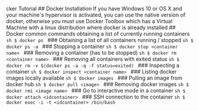
cker Tutorial  ## Docker Installation If you have Windows 10 or OS X and your machine`s hypervisor is activated, you can use the native version of docker, otherwise you must use Docker Toolbox which has a Virtual Machine with a linux distribution where docker is already installed  ## Docker common commands  obtaining a list of currently running containers ```sh $ docker ps ```  ### Obtaining a list of all containers running / stopped ```sh $ docker ps -a ```  ### Stopping a container ```sh $ docker stop <container name> ```  ### Removing a container (has to be stopped) ```sh $ docker rm <container name> ```  ### Removing all containers with exited status ```sh $ docker rm -v $(docker ps -a -q -f status=exited) ```  ### Inspecting a container ```sh $ docker inspect <container name> ```  ### Listing docker images locally available ```sh $ docker images ```  ### Pulling an image from docker hub ```sh $ docker pull <image> ```  ### Removing docker images ```sh $ docker rmi <image name> ```  ### Go to interactive mode in a container ```sh $ docker attach <idcontainer> ```  ### SSH connection to the container ```sh $ docker exec -i -t <idcontainer> /bin/bash ```          

